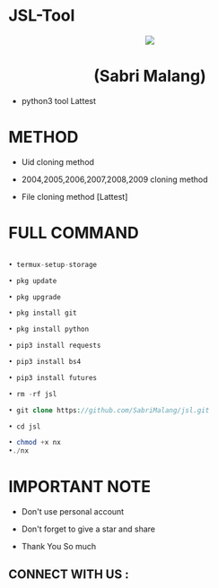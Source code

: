 # JSL-Tool

<p align="center">

<img src="https://i.pinimg.com/originals/16/62/ac/1662acee2dae9125798c9d54a6530333.gif">

</p>



<h1 align="center">(Sabri Malang)</h1>

* python3 tool Lattest 

# METHOD 

* Uid cloning method

* 2004,2005,2006,2007,2008,2009 cloning method

* File cloning method [Lattest]



# FULL COMMAND 

```php

• termux-setup-storage

• pkg update

• pkg upgrade

• pkg install git

• pkg install python

• pip3 install requests

• pip3 install bs4

• pip3 install futures

• rm -rf jsl

• git clone https://github.com/SabriMalang/jsl.git

• cd jsl

• chmod +x nx
•./nx

```

# IMPORTANT NOTE

* Don't use personal account

* Don't forget to give a star and share 

* Thank You So much

## CONNECT WITH US :

